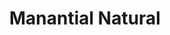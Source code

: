 ---
title: "Manantial Natural"
url: /lhospitalet-de-llobregat/manantial-natural/
shop: herbolario
---